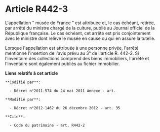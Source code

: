 # Article R442-3

L'appellation " musée de France " est attribuée et, le cas échéant, retirée, par arrêté du ministre chargé de la culture,
publié au Journal officiel de la République française. Le cas échéant, cet arrêté est pris conjointement avec le ministre
dont relève le musée en cause ou qui en assure la tutelle. 

Lorsque l'appellation est attribuée à une personne privée, l'arrêté mentionne l'insertion de l'avis prévu au 3° de l'article
R. 442-2. Si l'inventaire des collections comprend des biens immobiliers, l'arrêté et l'inventaire sont également publiés au
fichier immobilier.

**Liens relatifs à cet article**

	**Codifié par**:

	  - Décret n°2011-574 du 24 mai 2011 Annexe - art.

	**Modifié par**:

	  - Décret n°2012-1462 du 26 décembre 2012 - art. 35

	**Cite**:

	  - Code du patrimoine - art. R442-2
